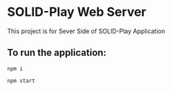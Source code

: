# SOLID-Play Web Server

This project is for Sever Side of SOLID-Play Application


## To run the application:

`npm i`

`npm start`





